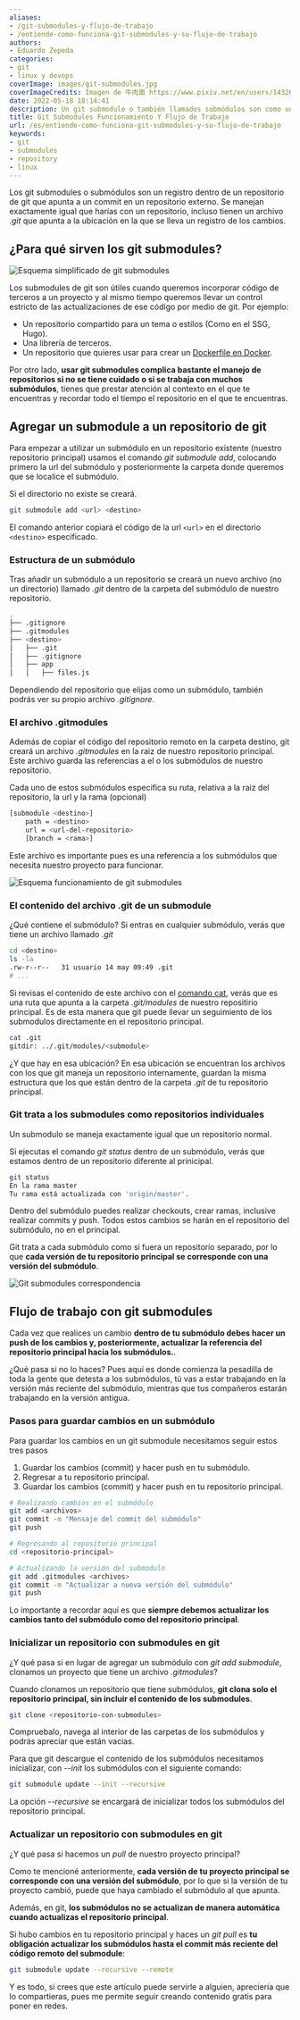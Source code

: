 ```yaml
---
aliases:
- /git-submodules-y-flujo-de-trabajo
- /entiende-como-funciona-git-submodules-y-su-flujo-de-trabajo
authors:
- Eduardo Zepeda
categories:
- git
- linux y devops
coverImage: images/git-submodules.jpg
coverImageCredits: Imagen de 牛肉面 https://www.pixiv.net/en/users/14326617
date: 2022-05-18 18:14:41
description: Un git submodule o también llamados submódulos son como un repositorio anidado de git dentro de otro repositorio, nos permiten llevar un control de los cambios en una dependencia.
title: Git Submodules Funcionamiento Y Flujo de Trabajo
url: /es/entiende-como-funciona-git-submodules-y-su-flujo-de-trabajo
keywords:
- git
- submodules
- repository
- linux
---
```


Los git submodules o submódulos son un registro dentro de un repositorio de git que apunta a un commit en un repositorio externo. Se manejan exactamente igual que harías con un repositorio, incluso tienen un archivo *.git* que apunta a la ubicación en la que se lleva un registro de los cambios.

## ¿Para qué sirven los git submodules?

![Esquema simplificado de git submodules](images/git-submodulo-esquema-basico.jpg "Esquema simplificado de git submodules")

Los submodules de git son útiles cuando queremos incorporar código de terceros a un proyecto y al mismo tiempo queremos llevar un control estricto de las actualizaciones de ese código por medio de git. Por ejemplo:

* Un repositorio compartido para un tema o estilos (Como en el SSG, Hugo).
* Una librería de terceros.
* Un repositorio que quieres usar para crear un [Dockerfile en Docker](/es/tutorial-de-comandos-basicos-de-docker/).

Por otro lado, **usar git submodules complica bastante el manejo de repositorios si no se tiene cuidado o si se trabaja con muchos submódulos**, tienes que prestar atención al contexto en el que te encuentras y recordar todo el tiempo el repositorio en el que te encuentras.

## Agregar un submodule a un repositorio de git

Para empezar a utilizar un submódulo en un repositorio existente (nuestro repositorio principal) usamos el comando *git submodule add*, colocando primero la url del submódulo y posteriormente la carpeta donde queremos que se localice el submódulo. 

Si el directorio no existe se creará.

```bash
git submodule add <url> <destino>
```

El comando anterior copiará el código de la url `<url>` en el directorio `<destino>` especificado.

### Estructura de un submódulo

Tras añadir un submódulo a un repositorio se creará un nuevo archivo (no un directorio) llamado *.git* dentro de la carpeta del submódulo de nuestro repositorio. 

```bash
.
├── .gitignore
├── .gitmodules
├── <destino>
│   ├── .git
│   ├── .gitignore
│   ├── app
│   │   ├── files.js
```

Dependiendo del repositorio que elijas como un submódulo, también podrás ver su propio archivo *.gitignore*.

### El archivo .gitmodules

Además de copiar el código del repositorio remoto en la carpeta destino, git creará un archivo *.gitmodules* en la raiz de nuestro repositorio principal. Este archivo guarda las referencias a el o los submódulos de nuestro repositorio. 

Cada uno de estos submódulos especifica su ruta, relativa a la raiz del repositorio, la url y la rama (opcional)

```bash
[submodule <destino>]
    path = <destino>
    url = <url-del-repositorio>
    [branch = <rama>]
```

Este archivo es importante pues es una referencia a los submódulos que necesita nuestro proyecto para funcionar.

![Esquema funcionamiento de git submodules](images/funcionamiento-git-submodules.jpg "Esquema del funcionamiento de git submodules")

### El contenido del archivo .git de un submodule

¿Qué contiene el submódulo? Si entras en cualquier submódulo, verás que tiene un archivo llamado *.git*

```bash
cd <destino>
ls -la 
.rw-r--r--   31 usuario 14 may 09:49 .git
# ...
```

Si revisas el contenido de este archivo con el [comando cat](/es/comandos-de-linux-basicos-que-deberias-conocer/), verás que es una ruta que apunta a la carpeta *.git/modules* de nuestro repositirio principal. Es de esta manera que git puede llevar un seguimiento de los submodulos directamente en el repositorio principal.

```bash
cat .git
gitdir: ../.git/modules/<submodule>
```

¿Y que hay en esa ubicación? En esa ubicación se encuentran los archivos con los que git maneja un repositorio internamente, guardan la misma estructura que los que están dentro de la carpeta *.git* de tu repositorio principal.

### Git trata a los submodules como repositorios individuales

Un submodulo se maneja exactamente igual que un repositorio normal. 

Si ejecutas el comando *git status* dentro de un submódulo, verás que estamos dentro de un repositorio diferente al prinicipal.

```bash
git status
En la rama master
Tu rama está actualizada con 'origin/master'.
```

Dentro del submódulo puedes realizar checkouts, crear ramas, inclusive realizar commits y push. Todos estos cambios se harán en el repositorio del submódulo, no en el principal.

Git trata a cada submódulo como si fuera un repositorio separado, por lo que **cada versión de tu repositorio principal se corresponde con una versión del submódulo**.

![Git submodules correspondencia](images/git-submodules-correspondencia.jpg)

## Flujo de trabajo con git submodules

Cada vez que realices un cambio **dentro de tu submódulo debes hacer un push de los cambios y, posteriormente, actualizar la referencia del repositorio principal hacia los submódulos.**. 

¿Qué pasa si no lo haces? Pues aquí es donde comienza la pesadilla de toda la gente que detesta a los submódulos, tú vas a estar trabajando en la versión más reciente del submódulo, mientras que tus compañeros estarán trabajando en la versión antigua.

### Pasos para guardar cambios en un submódulo

Para guardar los cambios en un git submodule necesitamos seguir estos tres pasos

1. Guardar los cambios (commit) y hacer push en tu submódulo.
2. Regresar a tu repositorio principal.
3. Guardar los cambios (commit) y hacer push en tu repositorio principal.

```bash
# Realizando cambios en el submódulo
git add <archivos>
git commit -m "Mensaje del commit del submódulo"
git push

# Regresando al repositorio principal
cd <repositorio-principal>

# Actualizando la versión del submodulo
git add .gitmodules <archivos>
git commit -m "Actualizar a nueva versión del submódulo"
git push
```

Lo importante a recordar aquí es que **siempre debemos actualizar los cambios tanto del submódulo como del repositorio principal**.

### Inicializar un repositorio con submodules en git

¿Y qué pasa si en lugar de agregar un submódulo con *git add submodule*, clonamos un proyecto que tiene un archivo *.gitmodules*?

Cuando clonamos un repositorio que tiene submódulos, **git clona solo el repositorio principal, sin incluir el contenido de los submodules**.

```bash
git clone <repositorio-con-submodules>
```

Compruebalo, navega al interior de las carpetas de los submódulos y podrás apreciar que están vacias. 

Para que git descargue el contenido de los submódulos necesitamos inicializar, con *--init* los submódulos con el siguiente comando:

```bash
git submodule update --init --recursive
```

La opción *--recursive* se encargará de inicializar todos los submódulos del repositorio principal.

### Actualizar un repositorio con submodules en git

¿Y qué pasa si hacemos un *pull* de nuestro proyecto principal? 

Como te mencioné anteriormente, **cada versión de tu proyecto principal se corresponde con una versión del submódulo**, por lo que si la versión de tu proyecto cambió, puede que haya cambiado el submódulo al que apunta. 

Además, en git, **los submódulos no se actualizan de manera automática cuando actualizas el repositorio principal**. 

Si hubo cambios en tu repositorio principal y haces un *git pull* es **tu obligación actualizar los submódulos hasta el commit más reciente del código remoto del submodule**:

```bash
git submodule update --recursive --remote
```

Y es todo, si crees que este artículo puede servirle a alguien, apreciería que lo compartieras, pues me permite seguir creando contenido gratis para poner en redes.